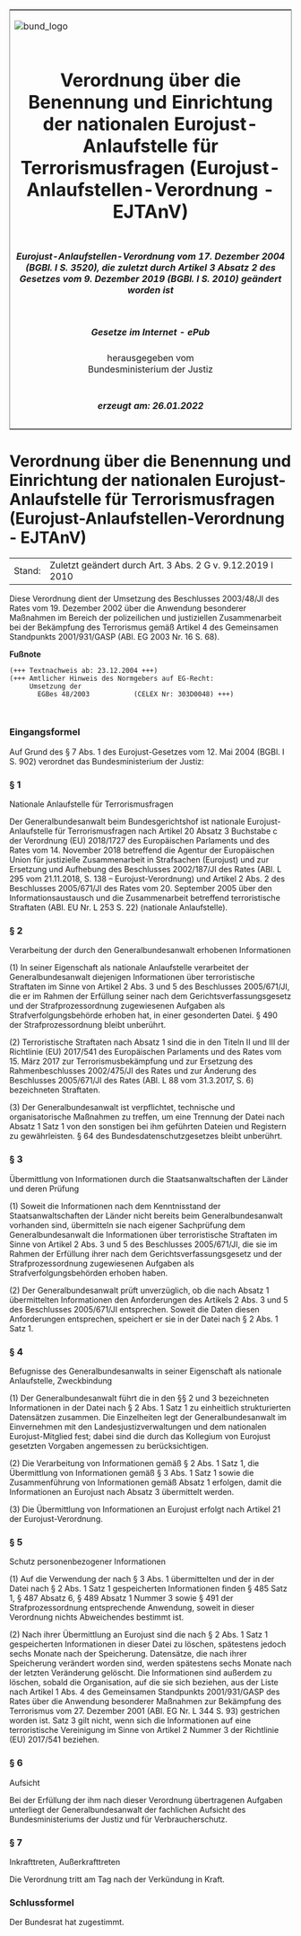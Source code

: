 <span id="DECKBLATT.html"></span>

<table border="0" frame="border" width="100%">

<tr valign="top">

<td align="left">

![bund\_logo](BfJ_2021_Web_de_de.gif)

</td>

<td align="right">

 

</td>

</tr>

<tr align="center" valign="middle">

<td colspan="2">

# Verordnung über die Benennung und Einrichtung der nationalen Eurojust-Anlaufstelle für Terrorismusfragen (Eurojust-Anlaufstellen-Verordnung - EJTAnV)

</td>

</tr>

<tr align="center" valign="middle">

<td colspan="2">

##### Eurojust-Anlaufstellen-Verordnung vom 17. Dezember 2004 (BGBl. I S. 3520), die zuletzt durch Artikel 3 Absatz 2 des Gesetzes vom 9. Dezember 2019 (BGBl. I S. 2010) geändert worden ist

</td>

</tr>

<tr align="center" valign="middle">

<td colspan="2">

  
  

##### Gesetze im Internet - ePub  
  
herausgegeben vom  
Bundesministerium der Justiz

</td>

</tr>

<tr align="center" valign="bottom">

<td colspan="2">

  
  

##### erzeugt am: 26.01.2022

</td>

</tr>

</table>

<span id="BJNR352000004.html"></span>

# Verordnung über die Benennung und Einrichtung der nationalen Eurojust-Anlaufstelle für Terrorismusfragen (Eurojust-Anlaufstellen-Verordnung - EJTAnV)

<div>

<div class="jnhtml">

|        |                                                            |
| ------ | ---------------------------------------------------------- |
| Stand: | Zuletzt geändert durch Art. 3 Abs. 2 G v. 9.12.2019 I 2010 |

</div>

</div>

<div>

<div class="jnhtml">

<div>

<div class="jurAbsatz">

Diese Verordnung dient der Umsetzung des Beschlusses 2003/48/JI des
Rates vom 19. Dezember 2002 über die Anwendung besonderer Maßnahmen im
Bereich der polizeilichen und justiziellen Zusammenarbeit bei der
Bekämpfung des Terrorismus gemäß Artikel 4 des Gemeinsamen Standpunkts
2001/931/GASP (ABl. EG 2003 Nr. 16 S. 68).

</div>

</div>

</div>

</div>

<div>

  
**Fußnote**

<div class="jnhtml">

<div>

<div class="jurAbsatz">

  

``` 
(+++ Textnachweis ab: 23.12.2004 +++)
(+++ Amtlicher Hinweis des Normgebers auf EG-Recht:
     Umsetzung der
       EGBes 48/2003           (CELEX Nr: 303D0048) +++)

 
```

</div>

</div>

</div>

</div>

<span id="BJNR352000004BJNE000100000.html"></span>

### Eingangsformel  

<div>

<div class="jnhtml">

<div>

<div class="jurAbsatz">

Auf Grund des § 7 Abs. 1 des Eurojust-Gesetzes vom 12. Mai 2004 (BGBl. I
S. 902) verordnet das Bundesministerium der Justiz:

</div>

</div>

</div>

</div>

<span id="BJNR352000004BJNE000203125.html"></span>

### § 1  
Nationale Anlaufstelle für Terrorismusfragen

<div>

<div class="jnhtml">

<div>

<div class="jurAbsatz">

Der Generalbundesanwalt beim Bundesgerichtshof ist nationale
Eurojust-Anlaufstelle für Terrorismusfragen nach Artikel 20 Absatz 3
Buchstabe c der Verordnung (EU) 2018/1727 des Europäischen Parlaments
und des Rates vom 14. November 2018 betreffend die Agentur der
Europäischen Union für justizielle Zusammenarbeit in Strafsachen
(Eurojust) und zur Ersetzung und Aufhebung des Beschlusses 2002/187/JI
des Rates (ABl. L 295 vom 21.11.2018, S. 138 – Eurojust-Verordnung) und
Artikel 2 Abs. 2 des Beschlusses 2005/671/JI des Rates vom 20. September
2005 über den Informationsaustausch und die Zusammenarbeit betreffend
terroristische Straftaten (ABl. EU Nr. L 253 S. 22) (nationale
Anlaufstelle).

</div>

</div>

</div>

</div>

<span id="BJNR352000004BJNE000303125.html"></span>

### § 2  
Verarbeitung der durch den Generalbundesanwalt erhobenen Informationen

<div>

<div class="jnhtml">

<div>

<div class="jurAbsatz">

(1) In seiner Eigenschaft als nationale Anlaufstelle verarbeitet der
Generalbundesanwalt diejenigen Informationen über terroristische
Straftaten im Sinne von Artikel 2 Abs. 3 und 5 des Beschlusses
2005/671/JI, die er im Rahmen der Erfüllung seiner nach dem
Gerichtsverfassungsgesetz und der Strafprozessordnung zugewiesenen
Aufgaben als Strafverfolgungsbehörde erhoben hat, in einer gesonderten
Datei. § 490 der Strafprozessordnung bleibt unberührt.

</div>

<div class="jurAbsatz">

(2) Terroristische Straftaten nach Absatz 1 sind die in den Titeln II
und III der Richtlinie (EU) 2017/541 des Europäischen Parlaments und des
Rates vom 15. März 2017 zur Terrorismusbekämpfung und zur Ersetzung des
Rahmenbeschlusses 2002/475/JI des Rates und zur Änderung des Beschlusses
2005/671/JI des Rates (ABl. L 88 vom 31.3.2017, S. 6) bezeichneten
Straftaten.

</div>

<div class="jurAbsatz">

(3) Der Generalbundesanwalt ist verpflichtet, technische und
organisatorische Maßnahmen zu treffen, um eine Trennung der Datei nach
Absatz 1 Satz 1 von den sonstigen bei ihm geführten Dateien und
Registern zu gewährleisten. § 64 des Bundesdatenschutzgesetzes bleibt
unberührt.

</div>

</div>

</div>

</div>

<span id="BJNR352000004BJNE000401301.html"></span>

### § 3  
Übermittlung von Informationen durch die Staatsanwaltschaften der Länder und deren Prüfung

<div>

<div class="jnhtml">

<div>

<div class="jurAbsatz">

(1) Soweit die Informationen nach dem Kenntnisstand der
Staatsanwaltschaften der Länder nicht bereits beim Generalbundesanwalt
vorhanden sind, übermitteln sie nach eigener Sachprüfung dem
Generalbundesanwalt die Informationen über terroristische Straftaten im
Sinne von Artikel 2 Abs. 3 und 5 des Beschlusses 2005/671/JI, die sie im
Rahmen der Erfüllung ihrer nach dem Gerichtsverfassungsgesetz und der
Strafprozessordnung zugewiesenen Aufgaben als Strafverfolgungsbehörden
erhoben haben.

</div>

<div class="jurAbsatz">

(2) Der Generalbundesanwalt prüft unverzüglich, ob die nach Absatz 1
übermittelten Informationen den Anforderungen des Artikels 2 Abs. 3 und
5 des Beschlusses 2005/671/JI entsprechen. Soweit die Daten diesen
Anforderungen entsprechen, speichert er sie in der Datei nach § 2 Abs. 1
Satz 1.

</div>

</div>

</div>

</div>

<span id="BJNR352000004BJNE000501125.html"></span>

### § 4  
Befugnisse des Generalbundesanwalts in seiner Eigenschaft als nationale Anlaufstelle, Zweckbindung

<div>

<div class="jnhtml">

<div>

<div class="jurAbsatz">

(1) Der Generalbundesanwalt führt die in den §§ 2 und 3 bezeichneten
Informationen in der Datei nach § 2 Abs. 1 Satz 1 zu einheitlich
strukturierten Datensätzen zusammen. Die Einzelheiten legt der
Generalbundesanwalt im Einvernehmen mit den Landesjustizverwaltungen und
dem nationalen Eurojust-Mitglied fest; dabei sind die durch das
Kollegium von Eurojust gesetzten Vorgaben angemessen zu berücksichtigen.

</div>

<div class="jurAbsatz">

(2) Die Verarbeitung von Informationen gemäß § 2 Abs. 1 Satz 1, die
Übermittlung von Informationen gemäß § 3 Abs. 1 Satz 1 sowie die
Zusammenführung von Informationen gemäß Absatz 1 erfolgen, damit die
Informationen an Eurojust nach Absatz 3 übermittelt werden.

</div>

<div class="jurAbsatz">

(3) Die Übermittlung von Informationen an Eurojust erfolgt nach Artikel
21 der Eurojust-Verordnung.

</div>

</div>

</div>

</div>

<span id="BJNR352000004BJNE000604125.html"></span>

### § 5  
Schutz personenbezogener Informationen

<div>

<div class="jnhtml">

<div>

<div class="jurAbsatz">

(1) Auf die Verwendung der nach § 3 Abs. 1 übermittelten und der in der
Datei nach § 2 Abs. 1 Satz 1 gespeicherten Informationen finden § 485
Satz 1, § 487 Absatz 6, § 489 Absatz 1 Nummer 3 sowie § 491 der
Strafprozessordnung entsprechende Anwendung, soweit in dieser Verordnung
nichts Abweichendes bestimmt ist.

</div>

<div class="jurAbsatz">

(2) Nach ihrer Übermittlung an Eurojust sind die nach § 2 Abs. 1 Satz 1
gespeicherten Informationen in dieser Datei zu löschen, spätestens
jedoch sechs Monate nach der Speicherung. Datensätze, die nach ihrer
Speicherung verändert worden sind, werden spätestens sechs Monate nach
der letzten Veränderung gelöscht. Die Informationen sind außerdem zu
löschen, sobald die Organisation, auf die sie sich beziehen, aus der
Liste nach Artikel 1 Abs. 4 des Gemeinsamen Standpunkts 2001/931/GASP
des Rates über die Anwendung besonderer Maßnahmen zur Bekämpfung des
Terrorismus vom 27. Dezember 2001 (ABl. EG Nr. L 344 S. 93) gestrichen
worden ist. Satz 3 gilt nicht, wenn sich die Informationen auf eine
terroristische Vereinigung im Sinne von Artikel 2 Nummer 3 der
Richtlinie (EU) 2017/541 beziehen.

</div>

</div>

</div>

</div>

<span id="BJNR352000004BJNE000701311.html"></span>

### § 6  
Aufsicht

<div>

<div class="jnhtml">

<div>

<div class="jurAbsatz">

Bei der Erfüllung der ihm nach dieser Verordnung übertragenen Aufgaben
unterliegt der Generalbundesanwalt der fachlichen Aufsicht des
Bundesministeriums der Justiz und für Verbraucherschutz.

</div>

</div>

</div>

</div>

<span id="BJNR352000004BJNE000801308.html"></span>

### § 7  
Inkrafttreten, Außerkrafttreten

<div>

<div class="jnhtml">

<div>

<div class="jurAbsatz">

Die Verordnung tritt am Tag nach der Verkündung in Kraft.

</div>

</div>

</div>

</div>

<span id="BJNR352000004BJNE000900000.html"></span>

### Schlussformel  

<div>

<div class="jnhtml">

<div>

<div class="jurAbsatz">

Der Bundesrat hat zugestimmt.

</div>

</div>

</div>

</div>
